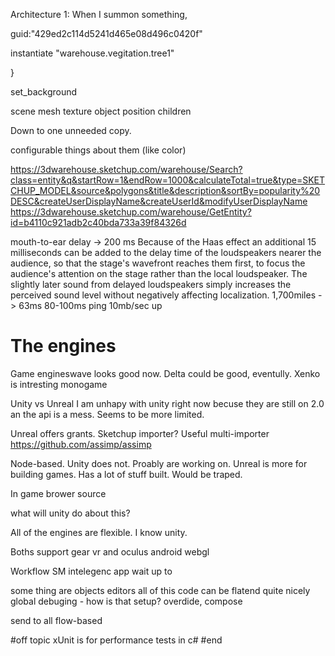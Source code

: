 Architecture 1:
When I summon something, 

guid:"429ed2c114d5241d465e08d496c0420f"

instantiate "warehouse.vegitation.tree1"

}

set_background


scene
mesh
texture
object
	position
	children

Down to one unneeded copy.

configurable things about them (like color)



https://3dwarehouse.sketchup.com/warehouse/Search?class=entity&q&startRow=1&endRow=1000&calculateTotal=true&type=SKETCHUP_MODEL&source&polygons&title&description&sortBy=popularity%20DESC&createUserDisplayName&createUserId&modifyUserDisplayName
https://3dwarehouse.sketchup.com/warehouse/GetEntity?id=b4110c921adb2c40bda733a39f84326d


mouth-to-ear delay -> 200 ms
Because of the Haas effect an additional 15 milliseconds can be added to the delay time of the loudspeakers nearer the audience, so that the stage's wavefront reaches them first, to focus the audience's attention on the stage rather than the local loudspeaker. The slightly later sound from delayed loudspeakers simply increases the perceived sound level without negatively affecting localization.
1,700miles -> 63ms
80-100ms ping 
10mb/sec up 

# The engines
Game engineswave looks good now.
Delta could be good, eventully.
Xenko is intresting 
monogame

Unity vs Unreal
I am unhapy with unity right now becuse they are still on 2.0 an the api is a mess.
Seems to be more limited.

Unreal offers grants. Sketchup importer?
Useful multi-importer https://github.com/assimp/assimp




Node-based. Unity does not. Proably are working on.
Unreal is more for building games. Has a lot of stuff built. Would be traped.




In game brower
source

what will unity do about this?

All of the engines are flexible.
I know unity. 

Boths support gear vr and oculus android webgl


Workflow
SM intelegenc app
wait up to

some thing are objects
editors
all of this code can be flatend quite nicely
global debuging - how is that setup?
overdide, compose

send to all
flow-based



#off topic
xUnit is for performance tests in c#
#end